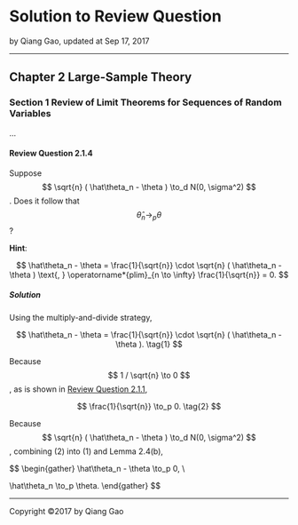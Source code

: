# Solution to Review Question

by Qiang Gao, updated at Sep 17, 2017

---

## Chapter 2 Large-Sample Theory

### Section 1 Review of Limit Theorems for Sequences of Random Variables

...

#### Review Question 2.1.4

Suppose $$ \sqrt{n} ( \hat\theta_n - \theta ) \to_d N(0, \sigma^2) $$. Does it follow that $$ \hat\theta_n \to_p \theta $$?

**Hint**:

$$
\hat\theta_n - \theta = \frac{1}{\sqrt{n}} \cdot
\sqrt{n} ( \hat\theta_n - \theta )
\text{, }
\operatorname*{plim}_{n \to \infty}
\frac{1}{\sqrt{n}} = 0.
$$

##### Solution

Using the multiply-and-divide strategy,

$$
\hat\theta_n - \theta = \frac{1}{\sqrt{n}} \cdot
\sqrt{n} ( \hat\theta_n - \theta ).
\tag{1}
$$

Because $$ 1 / \sqrt{n} \to 0 $$, as is shown in [Review Question 2.1.1](2.1.1.md),

$$
\frac{1}{\sqrt{n}} \to_p 0.
\tag{2}
$$

Because $$ \sqrt{n} ( \hat\theta_n - \theta ) \to_d N(0, \sigma^2) $$, combining (2) into (1) and Lemma 2.4(b),

$$
\begin{gather}
\hat\theta_n - \theta \to_p 0, \\

\hat\theta_n \to_p \theta.
\end{gather}
$$

---

Copyright ©2017 by Qiang Gao